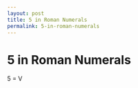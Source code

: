 ```yaml
---
layout: post
title: 5 in Roman Numerals
permalink: 5-in-roman-numerals
---
```


# 5 in Roman Numerals

5 = V

